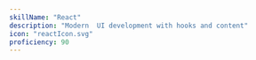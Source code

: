 ```yaml
---
skillName: "React"
description: "Modern  UI development with hooks and content"
icon: "reactIcon.svg"
proficiency: 90
---
```

